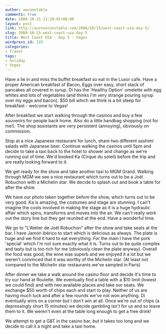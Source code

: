 ```yaml
---
author: awconstable
comments: true
date: 2008-10-15 13:20:01+00:00
layout: post
link: http://austenconstable.com/2008/10/15/west-coast-usa-day-5/
slug: 2008-10-15-west-coast-usa-day-5
title: West Coast USA - Day 5 - Vegas
wordpress_id: 125
categories:
- Travel
tags:
- holiday
- Vegas
---
```


Have a lie in and miss the buffet breakfast so eat in the Luxor cafe. Have a proper American breakfast of Bacon, Eggs over easy, short stack of pancakes all covered in syrup. Di has the 'Healthy Option' omelette with egg whites and lots of vegetables (and thinks I'm very strange pouring syrup over my eggs and bacon). $50 bill which we think is a bit steep for breakfast - welcome to Vegas!

After breakfast we start walking through the casinos and buy a few souvenirs for people back home. Also do a little handbag shopping (not for me!). The shop assistants are very persistent (annoying), obviously on commission.

Stop at a nice Japanese restaurant for lunch, share two different sashimi salads with Japanese beer. Continue walking the casinos until 5pm and decide to take a taxi back to the hotel to shower and change as we're running out of time. We'd booked Ka (Cirque du soleil) before the trip and are really looking forward to it.

We get ready for the show and take another taxi to MGM Grand. Walking through MGM we see a nice restaurant which turns out to be a Joël Robuchon with a Michelin star. We decide to splash out and book a table for after the show.

We have our photo taken together before the show, which turns out to be very good. Ka is amazing, the costumes and stage are stunning. I can't imagine the costs involved in making the stage as it is a huge hydraulic affair which spins, transforms and moves into the air. We can't really work out the story line but they get reunited at the end. Have a wonderful time.

We go to "L'Atelier de Joël Robuchon" after the show and take seats at the bar. I have Jamón ibérico to start which is delicious as always. The plate is huge and we find it hard to eat everything. For the main I have the pork 'special' which I'm not sure exactly what it is. Turns out to be quite complex and tasty but is too rich for me (obviously clean the plate anyway). Overall the food was good, the wine was superb and we enjoyed it a lot but we weren't convinced that it was worthy of the Michelin star. (At least not compared to the Michelin star restaurants we've sampled in Paris)

After dinner we take a walk around the casino floor and decide it's time to try our hand at Roulette. We eventually find a table with a $10 limit (lowest we could find) and with two available places and take our seats. We exchange $50 worth of chips each and start to play. Neither of us are having much luck and after a few rounds we've not won anything. Di eventually wins on a corner but I don't win at all. Once we're out of chips (a depressingly short 15 minutes) we decide gambling isn't for us and so leave them to it. We weren't even at the table long enough to get a free drink!

We attempt to get a G&T in the casino bar, but it takes too long and we decide to call it a night and take a taxi home.
